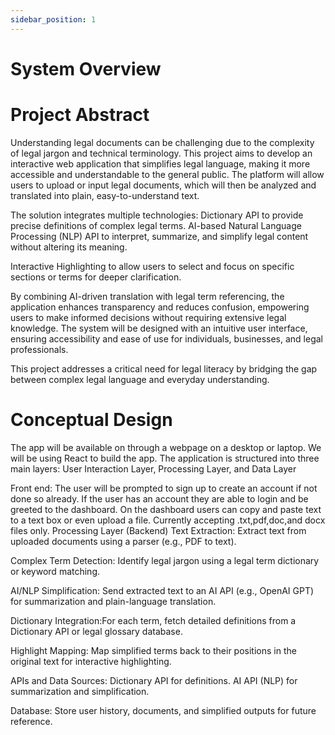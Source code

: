 ```yaml
---
sidebar_position: 1
---
```


# System Overview

# Project Abstract
Understanding legal documents can be challenging due to the complexity of legal jargon and technical terminology. This project aims to develop an interactive web application that simplifies legal language, making it more accessible and understandable to the general public. The platform will allow users to upload or input legal documents, which will then be analyzed and translated into plain, easy-to-understand text.

The solution integrates multiple technologies: Dictionary API to provide precise definitions of complex legal terms. AI-based Natural Language Processing (NLP) API to interpret, summarize, and simplify legal content without altering its meaning.

Interactive Highlighting to allow users to select and focus on specific sections or terms for deeper clarification.

By combining AI-driven translation with legal term referencing, the application enhances transparency and reduces confusion, empowering users to make informed decisions without requiring extensive legal knowledge. The system will be designed with an intuitive user interface, ensuring accessibility and ease of use for individuals, businesses, and legal professionals.

This project addresses a critical need for legal literacy by bridging the gap between complex legal language and everyday understanding.

# Conceptual Design
The app will be available on through a webpage on a desktop or laptop. We will be using React to build the app.
The application is structured into three main layers: User Interaction Layer, Processing Layer, and Data Layer

Front end: The user will be prompted to sign up to create an account if not done so already. If the user has an account they are able to login and be greeted to the dashboard. On the dashboard users can copy and paste text to a text box or even upload a file. Currently accepting .txt,pdf,doc,and docx files only. 
Processing Layer (Backend)
Text Extraction: Extract text from uploaded documents using a parser (e.g., PDF to text).

Complex Term Detection: Identify legal jargon using a legal term dictionary or keyword matching.

AI/NLP Simplification: Send extracted text to an AI API (e.g., OpenAI GPT) for summarization and plain-language translation.

Dictionary Integration:For each term, fetch detailed definitions from a Dictionary API or legal glossary database.

Highlight Mapping: Map simplified terms back to their positions in the original text for interactive highlighting.

APIs and Data Sources: Dictionary API for definitions. AI API (NLP) for summarization and simplification.

Database: Store user history, documents, and simplified outputs for future reference.